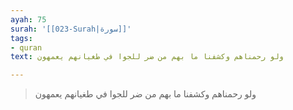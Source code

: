 ```yaml
---
ayah: 75
surah: '[[023-Surah|سورة]]'
tags:
- quran
text: ولو رحمناهم وكشفنا ما بهم من ضر للجوا في طغيانهم يعمهون

---
```

> ولو رحمناهم وكشفنا ما بهم من ضر للجوا في طغيانهم يعمهون
